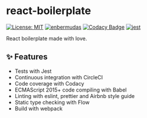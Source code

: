 # react-boilerplate

[![License: MIT](https://img.shields.io/badge/License-MIT-yellow.svg)](https://opensource.org/licenses/MIT)
[![enbermudas](https://circleci.com/gh/enbermudas/react-boilerplate.svg?style=shield)](https://circleci.com/gh/enbermudez96/react-boilerplate)
[![Codacy Badge](https://api.codacy.com/project/badge/Grade/3cc5a12bd6a54958826a109dcc14b42a)](https://www.codacy.com/manual/enbermudez96/react-boilerplate?utm_source=github.com&amp;utm_medium=referral&amp;utm_content=enbermudas/react-boilerplate&amp;utm_campaign=Badge_Grade)
[![jest](https://jestjs.io/img/jest-badge.svg)](https://github.com/facebook/jest)

React boilerplate made with love.

## :sparkles: Features

-   Tests with Jest
-   Continuous integration with CircleCI
-   Code coverage with Codacy
-   ECMAScript 2015+ code compiling with Babel
-   Linting with eslint, prettier and Airbnb style guide
-   Static type checking with Flow
-   Build with webpack
